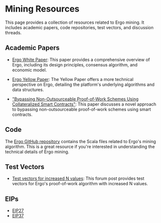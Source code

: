 # Mining Resources

This page provides a collection of resources related to Ergo mining. It includes academic papers, code repositories, test vectors, and discussion threads.

## Academic Papers

- [Ergo White Paper](https://www.docdroid.net/mcoitvK/ergopow-pdf): This paper provides a comprehensive overview of Ergo, including its design principles, consensus algorithm, and economic model.

- [Ergo Yellow Paper](https://www.docdroid.net/mcoitvK/ergopow-pdf): The Yellow Paper offers a more technical perspective on Ergo, detailing the platform's underlying algorithms and data structures.

- ["Bypassing Non-Outsourceable Proof-of-Work Schemes Using Collateralized Smart Contracts"](https://ia.cr/2020/044): This paper discusses a novel approach to bypassing non-outsourceable proof-of-work schemes using smart contracts.

## Code

The [Ergo GitHub repository](https://github.com/ergoplatform/ergo/tree/master/src/main/scala/org/ergoplatform/mining) contains the Scala files related to Ergo's mining algorithm. This is a great resource if you're interested in understanding the technical details of Ergo mining.

## Test Vectors 

- [Test vectors for increased N values](https://www.ergoforum.org/t/test-vectors-for-increased-n-values/2887/2): This forum post provides test vectors for Ergo's proof-of-work algorithm with increased N values.

## EIPs

- [EIP27](eip27.md)
- [EIP37](eip37.md)

